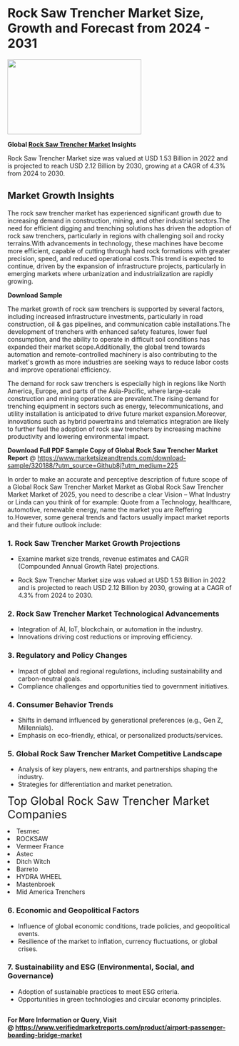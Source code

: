 <H1>Rock Saw Trencher Market Size, Growth and Forecast from 2024 - 2031</H1><img class="aligncenter size-medium wp-image-584254" src="https://thirdeyenews.in/wp-content/uploads/2024/09/Global-Market-Research-300x168.jpeg" alt="" width="300" height="168" /><p><strong>Global&nbsp;<a href="https://www.marketsizeandtrends.com/download-sample/320188/?utm_source=Github8j?utm_medium=225">Rock Saw Trencher Market</a> Insights</strong></p><p>Rock Saw Trencher Market size was valued at USD 1.53 Billion in 2022 and is projected to reach USD 2.12 Billion by 2030, growing at a CAGR of 4.3% from 2024 to 2030.</p><p><h2>Market Growth Insights</h2> <p>The rock saw trencher market has experienced significant growth due to increasing demand in construction, mining, and other industrial sectors.The need for efficient digging and trenching solutions has driven the adoption of rock saw trenchers, particularly in regions with challenging soil and rocky terrains.With advancements in technology, these machines have become more efficient, capable of cutting through hard rock formations with greater precision, speed, and reduced operational costs.This trend is expected to continue, driven by the expansion of infrastructure projects, particularly in emerging markets where urbanization and industrialization are rapidly growing.</p> <p><strong>Download Sample</strong></p> <p>The market growth of rock saw trenchers is supported by several factors, including increased infrastructure investments, particularly in road construction, oil & gas pipelines, and communication cable installations.The development of trenchers with enhanced safety features, lower fuel consumption, and the ability to operate in difficult soil conditions has expanded their market scope.Additionally, the global trend towards automation and remote-controlled machinery is also contributing to the market's growth as more industries are seeking ways to reduce labor costs and improve operational efficiency.</p> <p>The demand for rock saw trenchers is especially high in regions like North America, Europe, and parts of the Asia-Pacific, where large-scale construction and mining operations are prevalent.The rising demand for trenching equipment in sectors such as energy, telecommunications, and utility installation is anticipated to drive future market expansion.Moreover, innovations such as hybrid powertrains and telematics integration are likely to further fuel the adoption of rock saw trenchers by increasing machine productivity and lowering environmental impact.</p> <p><span class=""><strong>Download Full PDF Sample Copy of Global Rock Saw Trencher Market Report</strong> @ <a href="https://www.marketsizeandtrends.com/download-sample/320188/?utm_source=Github8j?utm_medium=225" target="_blank">https://www.marketsizeandtrends.com/download-sample/320188/?utm_source=Github8j?utm_medium=225</a></span></p><p>In order to make an accurate and perceptive description of future scope of a Global&nbsp;Rock Saw Trencher Market Market as Global&nbsp;Rock Saw Trencher Market Market of 2025, you need to describe a clear Vision &ndash; What Industry or Linda can you think of for example: Quote from a Technology, healthcare, automotive, renewable energy, name the market you are Reffering to.However, some general trends and factors usually impact market reports and their future outlook include:</p><h3>1.&nbsp;<strong>Rock Saw Trencher Market Growth Projections</strong></h3><ul><li>Examine market size trends, revenue estimates and CAGR (Compounded Annual Growth Rate) projections.</li><li><p>Rock Saw Trencher Market size was valued at USD 1.53 Billion in 2022 and is projected to reach USD 2.12 Billion by 2030, growing at a CAGR of 4.3% from 2024 to 2030.</p></li></ul><h3>2.&nbsp;<strong>Rock Saw Trencher Market Technological Advancements</strong></h3><ul><li>Integration of AI, IoT, blockchain, or automation in the industry.</li><li>Innovations driving cost reductions or improving efficiency.</li></ul><h3>3.&nbsp;<strong>Regulatory and Policy Changes</strong></h3><ul><li>Impact of global and regional regulations, including sustainability and carbon-neutral goals.</li><li>Compliance challenges and opportunities tied to government initiatives.</li></ul><h3>4.&nbsp;<strong>Consumer Behavior Trends</strong></h3><ul><li>Shifts in demand influenced by generational preferences (e.g., Gen Z, Millennials).</li><li>Emphasis on eco-friendly, ethical, or personalized products/services.</li></ul><h3>5.&nbsp;<strong>Global Rock Saw Trencher Market Competitive Landscape</strong></h3><ul><li>Analysis of key players, new entrants, and partnerships shaping the industry.</li><li>Strategies for differentiation and market penetration.</li></ul><p data-pm-slice="1 1 []"><span style="color: inherit; font-family: inherit; font-size: 25px;">Top Global Rock Saw Trencher Market Companies</span></p><div class="" data-test-id=""><p><li>Tesmec</li><li> ROCKSAW</li><li> Vermeer France</li><li> Astec</li><li> Ditch Witch</li><li> Barreto</li><li> HYDRA WHEEL</li><li> Mastenbroek</li><li> Mid America Trenchers</li></p></div><h3>6.&nbsp;<strong>Economic and Geopolitical Factors</strong></h3><ul><li>Influence of global economic conditions, trade policies, and geopolitical events.</li><li>Resilience of the market to inflation, currency fluctuations, or global crises.</li></ul><h3>7.&nbsp;<strong>Sustainability and ESG (Environmental, Social, and Governance)</strong></h3><ul><li>Adoption of sustainable practices to meet ESG criteria.</li><li>Opportunities in green technologies and circular economy principles.</li></ul><h2><strong style="font-size: 14px;">For More Information or Query, Visit @&nbsp;</strong><a style="background-color: #ffffff; font-size: 14px;" href="https://www.marketsizeandtrends.com/report/rock-saw-trencher-market/" target="_blank">https://www.verifiedmarketreports.com/product/airport-passenger-boarding-bridge-market</a></h2>
